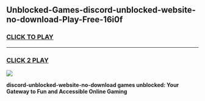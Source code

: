 
## Unblocked-Games-discord-unblocked-website-no-download-Play-Free-16i0f
<h3>
<a href="https://premium76.site?title=discord-unblocked-website-no-download&ref=10A">CLICK TO PLAY</a></h3>
<hr>

<h3>
<a href="https://premium76.site?title=discord-unblocked-website-no-download&ref=10A">CLICK 2 PLAY</a>
  
</h3>

<a href="https://premium76.site?title=discord-unblocked-website-no-download&ref=10A"><img src="https://clearcache.store/games.png"></a>


**discord-unblocked-website-no-download games unblocked: Your Gateway to Fun and Accessible Online Gaming**
